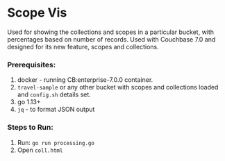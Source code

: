 # Scope Vis

Used for showing the collections and scopes in a particular bucket, with percentages based on number of records. Used with Couchbase 7.0 and designed for its new feature, scopes and collections.

### Prerequisites:  
1. docker - running CB:enterprise-7.0.0 container.  
2. `travel-sample` or any other bucket with scopes and collections loaded and `config.sh` details set.  
3. go 1.13+   
4. `jq` - to format JSON output

### Steps to Run:
1. Run: `go run processing.go`
2. Open `coll.html`


